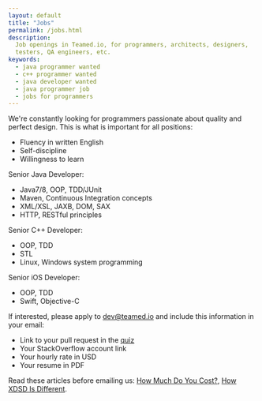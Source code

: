 ```yaml
---
layout: default
title: "Jobs"
permalink: /jobs.html
description:
  Job openings in Teamed.io, for programmers, architects, designers,
  testers, QA engineers, etc.
keywords:
  - java programmer wanted
  - c++ programmer wanted
  - java developer wanted
  - java programmer job
  - jobs for programmers
---
```


We're constantly looking for programmers passionate about quality
and perfect design. This is what is important for all positions:

 * Fluency in written English
 * Self-discipline
 * Willingness to learn

Senior Java Developer:

 * Java7/8, OOP, TDD/JUnit
 * Maven, Continuous Integration concepts
 * XML/XSL, JAXB, DOM, SAX
 * HTTP, RESTful principles

Senior C++ Developer:

 * OOP, TDD
 * STL
 * Linux, Windows system programming

Senior iOS Developer:

 * OOP, TDD
 * Swift, Objective-C

If interested, please apply to [dev@teamed.io](mailto:dev@teamed.io) and include
this information in your email:

 * Link to your pull request in the [quiz](https://github.com/teamed/quiz)
 * Your StackOverflow account link
 * Your hourly rate in USD
 * Your resume in PDF

Read these articles before emailing us:
[How Much Do You Cost?](http://www.yegor256.com/2014/10/29/how-much-do-you-cost.html),
[How XDSD Is Different](http://www.yegor256.com/2014/04/17/how-xdsd-is-different.html).
